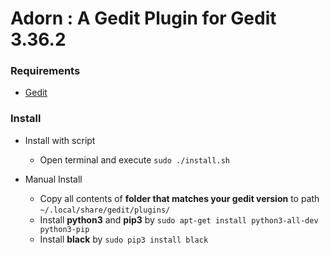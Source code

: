 # Adorn : A Gedit Plugin for Gedit 3.36.2


### Requirements
* [Gedit](https://wiki.gnome.org/Apps/Gedit)


### Install
* Install with script
  * Open terminal and execute `sudo ./install.sh`
  
* Manual Install
  * Copy all contents of **folder that matches your gedit version** to path `~/.local/share/gedit/plugins/`
  * Install **python3** and **pip3** by `sudo apt-get install python3-all-dev python3-pip`
  * Install **black** by `sudo pip3 install black`


